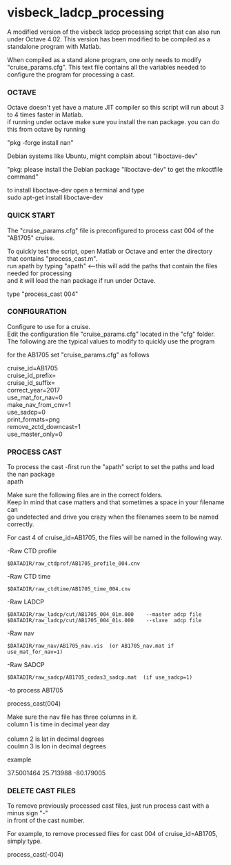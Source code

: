 # visbeck_ladcp_processing
A modified version of the visbeck ladcp processing script that can also run under Octave 4.02. 
This version has been modified to be compiled as a standalone program with Matlab.<br>

When compiled as a stand alone program, one only needs to modify "cruise_params.cfg".
This text file contains all the variables needed to configure the program for
processing a cast.<br>

<h3>OCTAVE</h3>


Octave doesn't yet have a mature JIT compiler so this script will run about 3 to 4
times faster in Matlab.<br>
if running under octave make sure you install the nan package.
you can do this from octave by running<br>

"pkg -forge install nan"<br>

Debian systems like Ubuntu, might complain about "liboctave-dev"<br>

"pkg: please install the Debian package "liboctave-dev" to get the mkoctfile command"<br>

to install liboctave-dev open a terminal and type<br>
sudo apt-get install liboctave-dev<br>


<h3>QUICK START</h3>


The "cruise_params.cfg" file is preconfigured to process cast 004 of the "AB1705" cruise. <br>

To quickly test the script, open Matlab or Octave and enter the directory that contains "process_cast.m". <br>
run apath by typing "apath" <--this will add the paths that contain the files needed for processing <br>
and it will load the nan package if run under Octave. <br>


type "process_cast 004"


<h3>CONFIGURATION</h3>


Configure to use for a cruise. <br>
Edit the configuration file "cruise_params.cfg" located in the "cfg" folder. <br>
The following are the typical values to modify to quickly use the program <br>

for the AB1705 set "cruise_params.cfg" as follows <br>

cruise_id=AB1705<br>
cruise_id_prefix=<br>
cruise_id_suffix=<br>
correct_year=2017<br>
use_mat_for_nav=0<br>
make_nav_from_cnv=1<br>
use_sadcp=0<br>
print_formats=png<br>
remove_zctd_downcast=1<br>
use_master_only=0<br>


<h3>PROCESS CAST</h3>


To process the cast
-first run the "apath" script to set the paths and load the nan package<br>
apath<br>

Make sure the following files are in the correct folders.<br>
Keep in mind that case matters and that sometimes a space in your filename can <br>
go undetected and drive you crazy when the filenames seem to be named correctly.<br>

For cast 4 of cruise_id=AB1705, the files will be named in the following way.<br>


-Raw CTD profile

    $DATADIR/raw_ctdprof/AB1705_profile_004.cnv

-Raw CTD time

    $DATADIR/raw_ctdtime/AB1705_time_004.cnv


-Raw LADCP

    $DATADIR/raw_ladcp/cut/AB1705_004_01m.000    --master adcp file
    $DATADIR/raw_ladcp/cut/AB1705_004_01s.000    --slave  adcp file

-Raw nav

    $DATADIR/raw_nav/AB1705_nav.vis  (or AB1705_nav.mat if use_mat_for_nav=1)


-Raw SADCP

    $DATADIR/raw_sadcp/AB1705_codas3_sadcp.mat  (if use_sadcp=1)



-to process  AB1705

process_cast(004)

Make sure the nav file has three columns in it.<br>
column 1 is time in decimal year day<br>   
column 2 is lat in decimal degrees<br>
coulmn 3 is lon in decimal degrees<br>

example

37.5001464   25.713988   -80.179005



<h3>DELETE CAST FILES</h3>


To remove previously processed cast files, just run process cast  with a minus sign "-"<br>
in front of the cast number.

For example, to remove processed files for cast 004 of cruise_id=AB1705, simply type.<br>

process_cast(-004)




